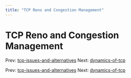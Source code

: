 ```yaml
---
title: "TCP Reno and Congestion Management"
---
```


# TCP Reno and Congestion Management

Prev: [tcp-issues-and-alternatives](tcp-issues-and-alternatives.md)
Next: [dynamics-of-tcp](dynamics-of-tcp.md)

Prev: [tcp-issues-and-alternatives](tcp-issues-and-alternatives.md)
Next: [dynamics-of-tcp](dynamics-of-tcp.md)
